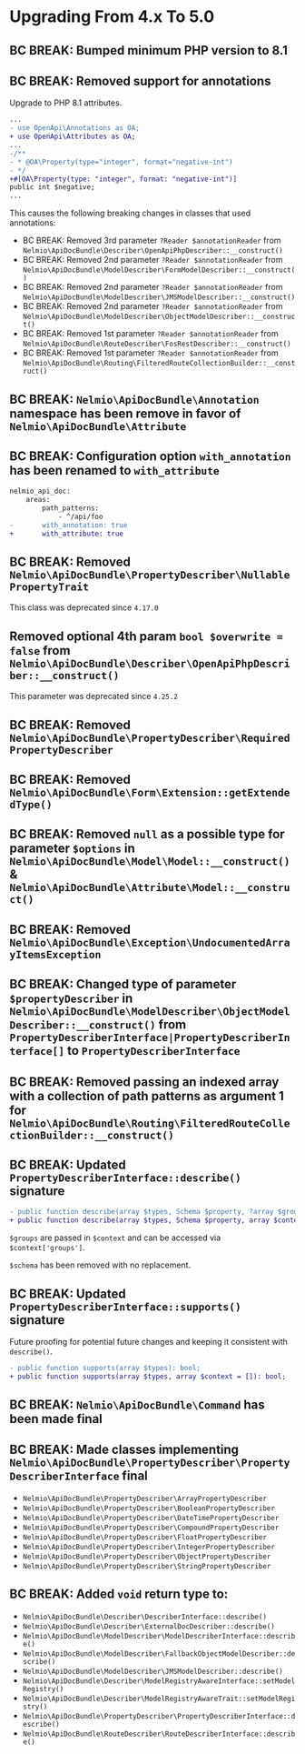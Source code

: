 # Upgrading From 4.x To 5.0

## BC BREAK: Bumped minimum PHP version to 8.1

## BC BREAK: Removed support for annotations
Upgrade to PHP 8.1 attributes.

```diff
...
- use OpenApi\Annotations as OA;
+ use OpenApi\Attributes as OA;
...
-/**
- * @OA\Property(type="integer", format="negative-int")
- */
+#[OA\Property(type: "integer", format: "negative-int")]
public int $negative;
...
```

This causes the following breaking changes in classes that used annotations:
- BC BREAK: Removed 3rd parameter `?Reader $annotationReader` from `Nelmio\ApiDocBundle\Describer\OpenApiPhpDescriber::__construct()`
- BC BREAK: Removed 2nd parameter `?Reader $annotationReader` from `Nelmio\ApiDocBundle\ModelDescriber\FormModelDescriber::__construct()`
- BC BREAK: Removed 2nd parameter `?Reader $annotationReader` from `Nelmio\ApiDocBundle\ModelDescriber\JMSModelDescriber::__construct()`
- BC BREAK: Removed 2nd parameter `?Reader $annotationReader` from `Nelmio\ApiDocBundle\ModelDescriber\ObjectModelDescriber::__construct()`
- BC BREAK: Removed 1st parameter `?Reader $annotationReader` from `Nelmio\ApiDocBundle\RouteDescriber\FosRestDescriber::__construct()`
- BC BREAK: Removed 1st parameter `?Reader $annotationReader` from `Nelmio\ApiDocBundle\Routing\FilteredRouteCollectionBuilder::__construct()`

## BC BREAK: `Nelmio\ApiDocBundle\Annotation` namespace has been remove in favor of `Nelmio\ApiDocBundle\Attribute`

## BC BREAK: Configuration option `with_annotation` has been renamed to `with_attribute`
```diff
nelmio_api_doc:
    areas:
        path_patterns:
            - ^/api/foo
-       with_annotation: true
+       with_attribute: true
```

## BC BREAK: Removed `Nelmio\ApiDocBundle\PropertyDescriber\NullablePropertyTrait`
This class was deprecated since `4.17.0`

## Removed optional 4th param `bool $overwrite = false` from `Nelmio\ApiDocBundle\Describer\OpenApiPhpDescriber::__construct()`
This parameter was deprecated since `4.25.2`

## BC BREAK: Removed `Nelmio\ApiDocBundle\PropertyDescriber\RequiredPropertyDescriber`

## BC BREAK: Removed `Nelmio\ApiDocBundle\Form\Extension::getExtendedType()`

## BC BREAK: Removed `null` as a possible type for parameter `$options` in `Nelmio\ApiDocBundle\Model\Model::__construct()` & `Nelmio\ApiDocBundle\Attribute\Model::__construct()`

## BC BREAK: Removed `Nelmio\ApiDocBundle\Exception\UndocumentedArrayItemsException`

## BC BREAK: Changed type of parameter `$propertyDescriber` in `Nelmio\ApiDocBundle\ModelDescriber\ObjectModelDescriber::__construct()` from `PropertyDescriberInterface|PropertyDescriberInterface[]` to `PropertyDescriberInterface`

## BC BREAK: Removed passing an indexed array with a collection of path patterns as argument 1 for `Nelmio\ApiDocBundle\Routing\FilteredRouteCollectionBuilder::__construct()`

## BC BREAK: Updated `PropertyDescriberInterface::describe()` signature
```diff
- public function describe(array $types, Schema $property, ?array $groups = null /* , ?Schema $schema = null */ /* , array $context = [] */);
+ public function describe(array $types, Schema $property, array $context = []);
```

`$groups` are passed in `$context` and can be accessed via `$context['groups']`.

`$schema` has been removed with no replacement.

## BC BREAK: Updated `PropertyDescriberInterface::supports()` signature
Future proofing for potential future changes and keeping it consistent with `describe()`.
```diff
- public function supports(array $types): bool;
+ public function supports(array $types, array $context = []): bool;
```

## BC BREAK: `Nelmio\ApiDocBundle\Command` has been made final

## BC BREAK: Made classes implementing  `Nelmio\ApiDocBundle\PropertyDescriber\PropertyDescriberInterface` final
- `Nelmio\ApiDocBundle\PropertyDescriber\ArrayPropertyDescriber`
- `Nelmio\ApiDocBundle\PropertyDescriber\BooleanPropertyDescriber`
- `Nelmio\ApiDocBundle\PropertyDescriber\DateTimePropertyDescriber`
- `Nelmio\ApiDocBundle\PropertyDescriber\CompoundPropertyDescriber`
- `Nelmio\ApiDocBundle\PropertyDescriber\FloatPropertyDescriber`
- `Nelmio\ApiDocBundle\PropertyDescriber\IntegerPropertyDescriber`
- `Nelmio\ApiDocBundle\PropertyDescriber\ObjectPropertyDescriber`
- `Nelmio\ApiDocBundle\PropertyDescriber\StringPropertyDescriber`

## BC BREAK: Added `void` return type to:
- `Nelmio\ApiDocBundle\Describer\DescriberInterface::describe()`
- `Nelmio\ApiDocBundle\Describer\ExternalDocDescriber::describe()`
- `Nelmio\ApiDocBundle\ModelDescriber\ModelDescriberInterface::describe()`
- `Nelmio\ApiDocBundle\ModelDescriber\FallbackObjectModelDescriber::describe()`
- `Nelmio\ApiDocBundle\ModelDescriber\JMSModelDescriber::describe()`
- `Nelmio\ApiDocBundle\Describer\ModelRegistryAwareInterface::setModelRegistry()`
- `Nelmio\ApiDocBundle\Describer\ModelRegistryAwareTrait::setModelRegistry()`
- `Nelmio\ApiDocBundle\PropertyDescriber\PropertyDescriberInterface::describe()`
- `Nelmio\ApiDocBundle\RouteDescriber\RouteDescriberInterface::describe()`
